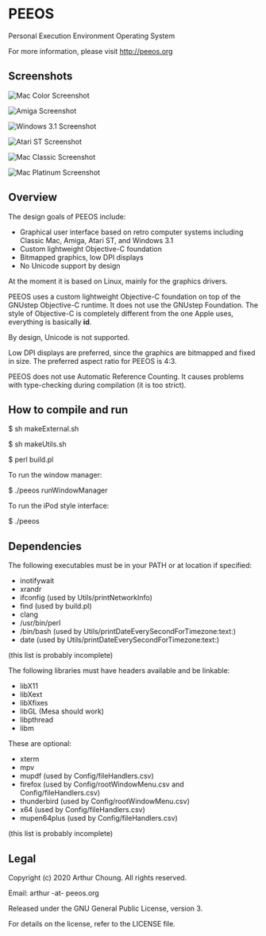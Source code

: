 # PEEOS

Personal Execution Environment Operating System

For more information, please visit http://peeos.org



## Screenshots

![Mac Color Screenshot](Screenshots/peeos-screenshot-mac-color.png)

![Amiga Screenshot](Screenshots/peeos-screenshot-amiga.png)

![Windows 3.1 Screenshot](Screenshots/peeos-screenshot-win31.png)

![Atari ST Screenshot](Screenshots/peeos-screenshot-atarist.png)

![Mac Classic Screenshot](Screenshots/peeos-screenshot-mac-classic.png)

![Mac Platinum Screenshot](Screenshots/peeos-screenshot-mac-platinum.png)


## Overview

The design goals of PEEOS include:

  * Graphical user interface based on retro computer systems including Classic Mac, Amiga, Atari ST, and Windows 3.1
  * Custom lightweight Objective-C foundation
  * Bitmapped graphics, low DPI displays
  * No Unicode support by design

At the moment it is based on Linux, mainly for the graphics drivers.

PEEOS uses a custom lightweight Objective-C foundation on top of the GNUstep Objective-C runtime. It does not use the GNUstep Foundation. The style of Objective-C is completely different from the one Apple uses, everything is basically **id**.

By design, Unicode is not supported.

Low DPI displays are preferred, since the graphics are bitmapped and fixed in size. The preferred aspect ratio for PEEOS is 4:3. 

PEEOS does not use Automatic Reference Counting. It causes problems with type-checking during compilation (it is too strict).



## How to compile and run

$ sh makeExternal.sh

$ sh makeUtils.sh

$ perl build.pl

To run the window manager:

$ ./peeos runWindowManager

To run the iPod style interface:

$ ./peeos



## Dependencies

The following executables must be in your PATH or at location if specified:

  * inotifywait
  * xrandr
  * ifconfig (used by Utils/printNetworkInfo)
  * find (used by build.pl)
  * clang
  * /usr/bin/perl
  * /bin/bash (used by Utils/printDateEverySecondForTimezone:text:)
  * date (used by Utils/printDateEverySecondForTimezone:text:)

(this list is probably incomplete)

The following libraries must have headers available and be linkable:

  * libX11
  * libXext
  * libXfixes
  * libGL (Mesa should work)
  * libpthread
  * libm

These are optional:

  * xterm
  * mpv
  * mupdf (used by Config/fileHandlers.csv)
  * firefox (used by Config/rootWindowMenu.csv and Config/fileHandlers.csv)
  * thunderbird (used by Config/rootWindowMenu.csv)
  * x64 (used by Config/fileHandlers.csv)
  * mupen64plus (used by Config/fileHandlers.csv)

(this list is probably incomplete)



## Legal

Copyright (c) 2020 Arthur Choung. All rights reserved.

Email: arthur -at- peeos.org

Released under the GNU General Public License, version 3.

For details on the license, refer to the LICENSE file.

